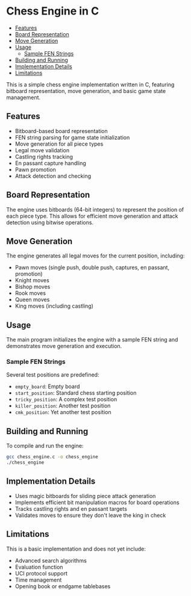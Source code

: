 # Chess Engine in C

<!-- TOC start (generated with https://github.com/derlin/bitdowntoc) -->

* [Features](#features)
* [Board Representation](#board-representation)
* [Move Generation](#move-generation)
* [Usage](#usage)
    * [Sample FEN Strings](#sample-fen-strings)
* [Building and Running](#building-and-running)
* [Implementation Details](#implementation-details)
* [Limitations](#limitations)

<!-- TOC end -->

This is a simple chess engine implementation written in C, featuring bitboard representation, move generation, and basic game state management.

<!-- TOC --><a name="features"></a>
## Features

- Bitboard-based board representation
- FEN string parsing for game state initialization
- Move generation for all piece types
- Legal move validation
- Castling rights tracking
- En passant capture handling
- Pawn promotion
- Attack detection and checking

<!-- TOC --><a name="board-representation"></a>
## Board Representation

The engine uses bitboards (64-bit integers) to represent the position of each piece type. This allows for efficient move generation and attack detection using bitwise operations.

<!-- TOC --><a name="move-generation"></a>
## Move Generation

The engine generates all legal moves for the current position, including:
- Pawn moves (single push, double push, captures, en passant, promotion)
- Knight moves
- Bishop moves
- Rook moves
- Queen moves
- King moves (including castling)

<!-- TOC --><a name="usage"></a>
## Usage

The main program initializes the engine with a sample FEN string and demonstrates move generation and execution.

<!-- TOC --><a name="sample-fen-strings"></a>
### Sample FEN Strings

Several test positions are predefined:
- `empty_board`: Empty board
- `start_position`: Standard chess starting position
- `tricky_position`: A complex test position
- `killer_position`: Another test position
- `cmk_position`: Yet another test position

<!-- TOC --><a name="building-and-running"></a>
## Building and Running

To compile and run the engine:
```bash
gcc chess_engine.c -o chess_engine
./chess_engine
```

<!-- TOC --><a name="implementation-details"></a>
## Implementation Details
- Uses magic bitboards for sliding piece attack generation
- Implements efficient bit manipulation macros for board operations
- Tracks castling rights and en passant targets
- Validates moves to ensure they don't leave the king in check

<!-- TOC --><a name="limitations"></a>
## Limitations

This is a basic implementation and does not yet include:

- Advanced search algorithms
- Evaluation function
- UCI protocol support
- Time management
- Opening book or endgame tablebases

